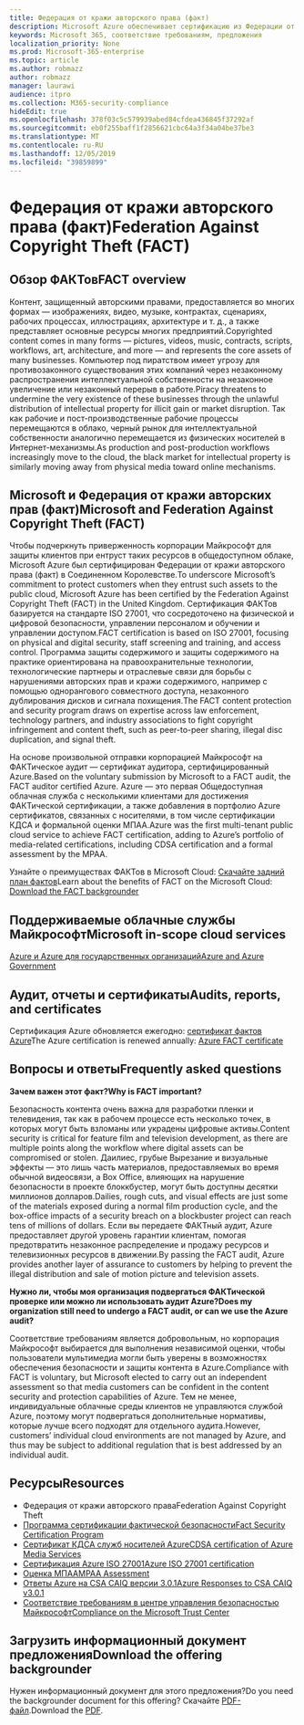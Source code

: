 ```yaml
---
title: Федерация от кражи авторского права (факт)
description: Microsoft Azure обеспечивает сертификацию из Федерации от кражи авторского права в Великобритании.
keywords: Microsoft 365, соответствие требованиям, предложения
localization_priority: None
ms.prod: Microsoft-365-enterprise
ms.topic: article
ms.author: robmazz
author: robmazz
manager: laurawi
audience: itpro
ms.collection: M365-security-compliance
hideEdit: true
ms.openlocfilehash: 378f03c5c579939abed84cfdea436845f37292af
ms.sourcegitcommit: eb0f255baff1f2856621cbc64a3f34a04be37be3
ms.translationtype: MT
ms.contentlocale: ru-RU
ms.lasthandoff: 12/05/2019
ms.locfileid: "39859899"
---
```

# <a name="federation-against-copyright-theft-fact"></a><span data-ttu-id="d126f-104">Федерация от кражи авторского права (факт)</span><span class="sxs-lookup"><span data-stu-id="d126f-104">Federation Against Copyright Theft (FACT)</span></span>

## <a name="fact-overview"></a><span data-ttu-id="d126f-105">Обзор ФАКТов</span><span class="sxs-lookup"><span data-stu-id="d126f-105">FACT overview</span></span>

<span data-ttu-id="d126f-106">Контент, защищенный авторскими правами, предоставляется во многих формах — изображениях, видео, музыке, контрактах, сценариях, рабочих процессах, иллюстрациях, архитектуре и т. д., а также представляет основные ресурсы многих предприятий.</span><span class="sxs-lookup"><span data-stu-id="d126f-106">Copyrighted content comes in many forms — pictures, videos, music, contracts, scripts, workflows, art, architecture, and more — and represents the core assets of many businesses.</span></span> <span data-ttu-id="d126f-107">Компьютер под пиратством имеет угрозу для противозаконного существования этих компаний через незаконному распространения интеллектуальной собственности на незаконное увеличение или незаконный перерыв в работе.</span><span class="sxs-lookup"><span data-stu-id="d126f-107">Piracy threatens to undermine the very existence of these businesses through the unlawful distribution of intellectual property for illicit gain or market disruption.</span></span> <span data-ttu-id="d126f-108">Так как рабочие и пост-производственные рабочие процессы перемещаются в облако, черный рынок для интеллектуальной собственности аналогично перемещается из физических носителей в Интернет-механизмы.</span><span class="sxs-lookup"><span data-stu-id="d126f-108">As production and post-production workflows increasingly move to the cloud, the black market for intellectual property is similarly moving away from physical media toward online mechanisms.</span></span>

## <a name="microsoft-and-federation-against-copyright-theft-fact"></a><span data-ttu-id="d126f-109">Microsoft и Федерация от кражи авторских прав (факт)</span><span class="sxs-lookup"><span data-stu-id="d126f-109">Microsoft and Federation Against Copyright Theft (FACT)</span></span>

<span data-ttu-id="d126f-110">Чтобы подчеркнуть приверженность корпорации Майкрософт для защиты клиентов при ентруст таких ресурсов в общедоступном облаке, Microsoft Azure был сертифицирован Федерации от кражи авторского права (факт) в Соединенном Королевстве.</span><span class="sxs-lookup"><span data-stu-id="d126f-110">To underscore Microsoft’s commitment to protect customers when they entrust such assets to the public cloud, Microsoft Azure has been certified by the Federation Against Copyright Theft (FACT) in the United Kingdom.</span></span> <span data-ttu-id="d126f-111">Сертификация ФАКТов базируется на стандарте ISO 27001, что сосредоточено на физической и цифровой безопасности, управлении персоналом и обучении и управлении доступом.</span><span class="sxs-lookup"><span data-stu-id="d126f-111">FACT certification is based on ISO 27001, focusing on physical and digital security, staff screening and training, and access control.</span></span> <span data-ttu-id="d126f-112">Программа защиты содержимого и защиты содержимого на практике ориентирована на правоохранительные технологии, технологические партнеры и отраслевые связи для борьбы с нарушениями авторских прав и кражи содержимого, например с помощью однорангового совместного доступа, незаконного дублирования дисков и сигнала похищения.</span><span class="sxs-lookup"><span data-stu-id="d126f-112">The FACT content protection and security program draws on expertise across law enforcement, technology partners, and industry associations to fight copyright infringement and content theft, such as peer-to-peer sharing, illegal disc duplication, and signal theft.</span></span>

<span data-ttu-id="d126f-113">На основе произвольной отправки корпорацией Майкрософт на ФАКТическое аудит — сертификат аудитора, сертифицированный Azure.</span><span class="sxs-lookup"><span data-stu-id="d126f-113">Based on the voluntary submission by Microsoft to a FACT audit, the FACT auditor certified Azure.</span></span> <span data-ttu-id="d126f-114">Azure — это первая Общедоступная облачная служба с несколькими клиентами для достижения ФАКТической сертификации, а также добавления в портфолио Azure сертификатов, связанных с носителями, в том числе сертификации КДСА и формальной оценки МПАА.</span><span class="sxs-lookup"><span data-stu-id="d126f-114">Azure was the first multi-tenant public cloud service to achieve FACT certification, adding to Azure’s portfolio of media-related certifications, including CDSA certification and a formal assessment by the MPAA.</span></span>

<span data-ttu-id="d126f-115">Узнайте о преимуществах ФАКТов в Microsoft Cloud: [Скачайте задний план фактов](https://aka.ms/fact-backgrounder)</span><span class="sxs-lookup"><span data-stu-id="d126f-115">Learn about the benefits of FACT on the Microsoft Cloud: [Download the FACT backgrounder](https://aka.ms/fact-backgrounder)</span></span>

## <a name="microsoft-in-scope-cloud-services"></a><span data-ttu-id="d126f-116">Поддерживаемые облачные службы Майкрософт</span><span class="sxs-lookup"><span data-stu-id="d126f-116">Microsoft in-scope cloud services</span></span>

[<span data-ttu-id="d126f-117">Azure и Azure для государственных организаций</span><span class="sxs-lookup"><span data-stu-id="d126f-117">Azure and Azure Government</span></span>](https://aka.ms/AzureCompliance)

## <a name="audits-reports-and-certificates"></a><span data-ttu-id="d126f-118">Аудит, отчеты и сертификаты</span><span class="sxs-lookup"><span data-stu-id="d126f-118">Audits, reports, and certificates</span></span>

<span data-ttu-id="d126f-119">Сертификация Azure обновляется ежегодно: [сертификат фактов Azure](https://aka.ms/azurefactcert)</span><span class="sxs-lookup"><span data-stu-id="d126f-119">The Azure certification is renewed annually: [Azure FACT certificate](https://aka.ms/azurefactcert)</span></span>

## <a name="frequently-asked-questions"></a><span data-ttu-id="d126f-120">Вопросы и ответы</span><span class="sxs-lookup"><span data-stu-id="d126f-120">Frequently asked questions</span></span>

<span data-ttu-id="d126f-121">**Зачем важен этот факт?**</span><span class="sxs-lookup"><span data-stu-id="d126f-121">**Why is FACT important?**</span></span>

<span data-ttu-id="d126f-122">Безопасность контента очень важна для разработки пленки и телевидения, так как в рабочем процессе есть несколько точек, в которых могут быть взломаны или украдены цифровые активы.</span><span class="sxs-lookup"><span data-stu-id="d126f-122">Content security is critical for feature film and television development, as there are multiple points along the workflow where digital assets can be compromised or stolen.</span></span> <span data-ttu-id="d126f-123">Даилиес, грубые Вырезание и визуальные эффекты — это лишь часть материалов, предоставляемых во время обычной видеосвязи, а Box Office, влияющих на нарушение безопасности в проекте блоккбустер, могут быть доступны десятки миллионов долларов.</span><span class="sxs-lookup"><span data-stu-id="d126f-123">Dailies, rough cuts, and visual effects are just some of the materials exposed during a normal film production cycle, and the box-office impacts of a security breach on a blockbuster project can reach tens of millions of dollars.</span></span> <span data-ttu-id="d126f-124">Если вы передаете ФАКТный аудит, Azure предоставляет другой уровень гарантии клиентам, помогая предотвратить незаконное распределение и продажу ресурсов и телевизионных ресурсов в движении.</span><span class="sxs-lookup"><span data-stu-id="d126f-124">By passing the FACT audit, Azure provides another layer of assurance to customers by helping to prevent the illegal distribution and sale of motion picture and television assets.</span></span>

<span data-ttu-id="d126f-125">**Нужно ли, чтобы моя организация подвергаться ФАКТической проверке или можно ли использовать аудит Azure?**</span><span class="sxs-lookup"><span data-stu-id="d126f-125">**Does my organization still need to undergo a FACT audit, or can we use the Azure audit?**</span></span>

<span data-ttu-id="d126f-126">Соответствие требованиям является добровольным, но корпорация Майкрософт выбирается для выполнения независимой оценки, чтобы пользователи мультимедиа могли быть уверены в возможностях обеспечения безопасности и защиты контента в Azure.</span><span class="sxs-lookup"><span data-stu-id="d126f-126">Compliance with FACT is voluntary, but Microsoft elected to carry out an independent assessment so that media customers can be confident in the content security and protection capabilities of Azure.</span></span> <span data-ttu-id="d126f-127">Тем не менее, индивидуальные облачные среды клиентов не управляются службой Azure, поэтому могут подвергаться дополнительные нормативы, которые лучше всего подходят для отдельного аудита.</span><span class="sxs-lookup"><span data-stu-id="d126f-127">However, customers’ individual cloud environments are not managed by Azure, and thus may be subject to additional regulation that is best addressed by an individual audit.</span></span>

## <a name="resources"></a><span data-ttu-id="d126f-128">Ресурсы</span><span class="sxs-lookup"><span data-stu-id="d126f-128">Resources</span></span>

- <span data-ttu-id="d126f-129">Федерация от кражи авторского права</span><span class="sxs-lookup"><span data-stu-id="d126f-129">Federation Against Copyright Theft</span></span>
- [<span data-ttu-id="d126f-130">Программа сертификации фактической безопасности</span><span class="sxs-lookup"><span data-stu-id="d126f-130">Fact Security Certification Program</span></span>](https://go.microsoft.com/fwlink/?linkid=2099508)
- [<span data-ttu-id="d126f-131">Сертификат КДСА служб носителей Azure</span><span class="sxs-lookup"><span data-stu-id="d126f-131">CDSA certification of Azure Media Services</span></span>](https://aka.ms/cdsa-cert)
- [<span data-ttu-id="d126f-132">Сертификация Azure ISO 27001</span><span class="sxs-lookup"><span data-stu-id="d126f-132">Azure ISO 27001 certification</span></span>](https://aka.ms/Azure-BSI-Cert)
- [<span data-ttu-id="d126f-133">Оценка МПАА</span><span class="sxs-lookup"><span data-stu-id="d126f-133">MPAA Assessment</span></span>](offering-mpaa.md)
- [<span data-ttu-id="d126f-134">Ответы Azure на CSA CAIQ версии 3.0.1</span><span class="sxs-lookup"><span data-stu-id="d126f-134">Azure Responses to CSA CAIQ v3.0.1</span></span>](https://aka.ms/csacaiqresponses)
- [<span data-ttu-id="d126f-135">Соответствие требованиям в центре управления безопасностью Майкрософт</span><span class="sxs-lookup"><span data-stu-id="d126f-135">Compliance on the Microsoft Trust Center</span></span>](https://www.microsoft.com/trust-center/compliance/compliance-overview)

## <a name="download-the-offering-backgrounder"></a><span data-ttu-id="d126f-136">Загрузить информационный документ предложения</span><span class="sxs-lookup"><span data-stu-id="d126f-136">Download the offering backgrounder</span></span>

<span data-ttu-id="d126f-137">Нужен информационный документ для этого предложения?</span><span class="sxs-lookup"><span data-stu-id="d126f-137">Do you need the backgrounder document for this offering?</span></span> <span data-ttu-id="d126f-138">Скачайте [PDF-файл](https://download.microsoft.com/download/D/B/B/DBBA0998-F08A-4CA8-B668-41A5EE0CFBED/FACT-Compliance.pdf).</span><span class="sxs-lookup"><span data-stu-id="d126f-138">Download the [PDF](https://download.microsoft.com/download/D/B/B/DBBA0998-F08A-4CA8-B668-41A5EE0CFBED/FACT-Compliance.pdf).</span></span>
